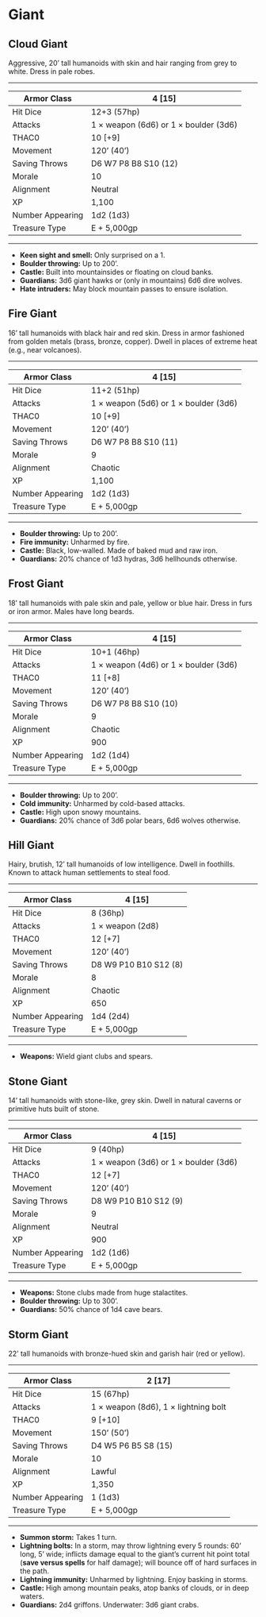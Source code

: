 # Giant

## Cloud Giant

Aggressive, 20’ tall humanoids with skin and hair ranging from grey to white. Dress in pale robes.

------

| Armor Class     | 4 [15]                                |
| ---------------- | ------------------------------------- |
| Hit Dice         | 12+3 (57hp)                           |
| Attacks          | 1 × weapon (6d6) or 1 × boulder (3d6) |
| THAC0            | 10 [+9]                               |
| Movement         | 120’ (40’)                            |
| Saving Throws    | D6 W7 P8 B8 S10 (12)                  |
| Morale           | 10                                    |
| Alignment        | Neutral                               |
| XP               | 1,100                                 |
| Number Appearing | 1d2 (1d3)                             |
| Treasure Type    | E + 5,000gp                           |

------

- **Keen sight and smell:** Only surprised on a 1.
- **Boulder throwing:** Up to 200’.
- **Castle:** Built into mountainsides or floating on cloud banks.
- **Guardians:** 3d6 giant hawks or (only in mountains) 6d6 dire wolves.
- **Hate intruders:** May block mountain passes to ensure isolation.

## Fire Giant

16’ tall humanoids with black hair and red skin. Dress in armor fashioned from golden metals (brass, bronze, copper). Dwell in places of extreme heat (e.g., near volcanoes).

------

| Armor Class     | 4 [15]                                |
| ---------------- | ------------------------------------- |
| Hit Dice         | 11+2 (51hp)                           |
| Attacks          | 1 × weapon (5d6) or 1 × boulder (3d6) |
| THAC0            | 10 [+9]                               |
| Movement         | 120’ (40’)                            |
| Saving Throws    | D6 W7 P8 B8 S10 (11)                  |
| Morale           | 9                                     |
| Alignment        | Chaotic                               |
| XP               | 1,100                                 |
| Number Appearing | 1d2 (1d3)                             |
| Treasure Type    | E + 5,000gp                           |

------

- **Boulder throwing:** Up to 200’.
- **Fire immunity:** Unharmed by fire.
- **Castle:** Black, low-walled. Made of baked mud and raw iron.
- **Guardians:** 20% chance of 1d3 hydras, 3d6 hellhounds otherwise.

## Frost Giant

18’ tall humanoids with pale skin and pale, yellow or blue hair. Dress in furs or iron armor. Males have long beards.

------

| Armor Class     | 4 [15]                                |
| ---------------- | ------------------------------------- |
| Hit Dice         | 10+1 (46hp)                           |
| Attacks          | 1 × weapon (4d6) or 1 × boulder (3d6) |
| THAC0            | 11 [+8]                               |
| Movement         | 120’ (40’)                            |
| Saving Throws    | D6 W7 P8 B8 S10 (10)                  |
| Morale           | 9                                     |
| Alignment        | Chaotic                               |
| XP               | 900                                   |
| Number Appearing | 1d2 (1d4)                             |
| Treasure Type    | E + 5,000gp                           |

------

- **Boulder throwing:** Up to 200’.
- **Cold immunity:** Unharmed by cold-based attacks.
- **Castle:** High upon snowy mountains.
- **Guardians:** 20% chance of 3d6 polar bears, 6d6 wolves otherwise.

## Hill Giant

Hairy, brutish, 12’ tall humanoids of low intelligence. Dwell in foothills. Known to attack human settlements to steal food.

------

| Armor Class     | 4 [15]                |
| ---------------- | --------------------- |
| Hit Dice         | 8 (36hp)              |
| Attacks          | 1 × weapon (2d8)      |
| THAC0            | 12 [+7]               |
| Movement         | 120’ (40’)            |
| Saving Throws    | D8 W9 P10 B10 S12 (8) |
| Morale           | 8                     |
| Alignment        | Chaotic               |
| XP               | 650                   |
| Number Appearing | 1d4 (2d4)             |
| Treasure Type    | E + 5,000gp           |

------

- **Weapons:** Wield giant clubs and spears.

## Stone Giant

14’ tall humanoids with stone-like, grey skin. Dwell in natural caverns or primitive huts built of stone.

------

| Armor Class     | 4 [15]                                |
| ---------------- | ------------------------------------- |
| Hit Dice         | 9 (40hp)                              |
| Attacks          | 1 × weapon (3d6) or 1 × boulder (3d6) |
| THAC0            | 12 [+7]                               |
| Movement         | 120’ (40’)                            |
| Saving Throws    | D8 W9 P10 B10 S12 (9)                 |
| Morale           | 9                                     |
| Alignment        | Neutral                               |
| XP               | 900                                   |
| Number Appearing | 1d2 (1d6)                             |
| Treasure Type    | E + 5,000gp                           |

------

- **Weapons:** Stone clubs made from huge stalactites.
- **Boulder throwing:** Up to 300’.
- **Guardians:** 50% chance of 1d4 cave bears.

## Storm Giant

22’ tall humanoids with bronze-hued skin and garish hair (red or yellow).

------

| Armor Class     | 2 [17]                               |
| ---------------- | ------------------------------------ |
| Hit Dice         | 15 (67hp)                            |
| Attacks          | 1 × weapon (8d6), 1 × lightning bolt |
| THAC0            | 9 [+10]                              |
| Movement         | 150’ (50’)                           |
| Saving Throws    | D4 W5 P6 B5 S8 (15)                  |
| Morale           | 10                                   |
| Alignment        | Lawful                               |
| XP               | 1,350                                |
| Number Appearing | 1 (1d3)                              |
| Treasure Type    | E + 5,000gp                          |

------

- **Summon storm:** Takes 1 turn.
- **Lightning bolts:** In a storm, may throw lightning every 5 rounds: 60’ long, 5’ wide; inflicts damage equal to the giant’s current hit point total (**save versus spells** for half damage); will bounce off of hard surfaces in the path.
- **Lightning immunity:** Unharmed by lightning. Enjoy basking in storms.
- **Castle:** High among mountain peaks, atop banks of clouds, or in deep waters.
- **Guardians:** 2d4 griffons. Underwater: 3d6 giant crabs.